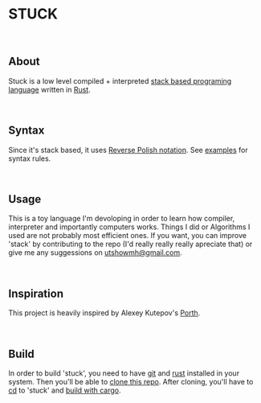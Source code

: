 # STUCK

</br>

## About

Stuck is a low level compiled + interpreted [stack based programing language](https://en.wikipedia.org/wiki/Stack-oriented_programming) written in [Rust](https://www.rust-lang.org).

</br>

## Syntax

Since it's stack based, it uses [Reverse Polish notation](https://en.wikipedia.org/wiki/Reverse_Polish_notation). See [examples](https://github.com/utshowmh/stuck/examples) for syntax rules.

</br>

## Usage

This is a toy language I'm devoloping in order to learn how compiler, interpreter and importantly computers works. Things I did or Algorithms I used are not probably most efficient ones. If you want, you can improve 'stack' by contributing to the repo (I'd really really really apreciate that) or give me any suggessions on utshowmh@gmail.com.

</br>

## Inspiration

This project is heavily inspired by Alexey Kutepov's [Porth](https://gitlab.com/tsoding/porth).

</br>

## Build

In order to build 'stuck', you need to have [git](https://git-scm.com/downloads) and [rust](https://www.rust-lang.org/tools/install) installed in your system. Then you'll be able to [clone this repo](https://docs.github.com/en/repositories/creating-and-managing-repositories/cloning-a-repository). After cloning, you'll have to [cd](https://en.wikipedia.org/wiki/Cd_(command)) to 'stuck' and [build with cargo](https://doc.rust-lang.org/cargo/commands/cargo-build.html).
